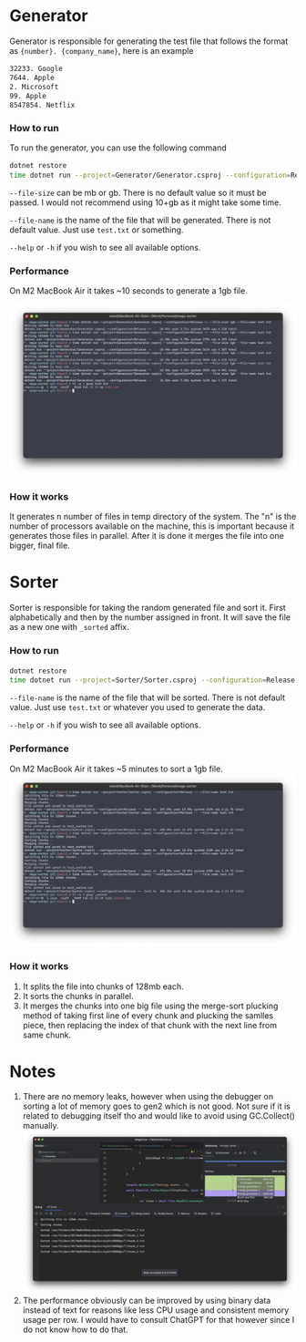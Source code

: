 # Generator

Generator is responsible for generating the test file that follows the format as `{number}. {company_name}`, here is an example

```text
32233. Google
7644. Apple
2. Microsoft
99. Apple
8547854. Netflix
```

### How to run

To run the generator, you can use the following command
```bash
dotnet restore
time dotnet run --project=Generator/Generator.csproj --configuration=Release -- --file-size 1gb --file-name test.txt
```

`--file-size` can be mb or gb. There is no default value so it must be passed. I would not recommend using 10+gb as it might take some time.

`--file-name` is the name of the file that will be generated. There is not default value. Just use `test.txt` or something.

`--help` or `-h` if you wish to see all available options.

### Performance

On M2 MacBook Air it takes ~10 seconds to generate a 1gb file.

![generator_perf](generator_screenshot.png 'generator_perf')

### How it works

It generates n number of files in temp directory of the system. The "n" is the number of processors available on the machine, this is important because it generates those files in parallel. After it is done it merges the file into one bigger, final file.

# Sorter

Sorter is responsible for taking the random generated file and sort it. First alphabetically and then by the number assigned in front. It will save the file as a new one with `_sorted` affix.

### How to run

```bash
dotnet restore
time dotnet run --project=Sorter/Sorter.csproj --configuration=Release -- --file-name test.txt
```

`--file-name` is the name of the file that will be sorted. There is not default value. Just use `test.txt` or whatever you used to generate the data.

`--help` or `-h` if you wish to see all available options.

### Performance

On M2 MacBook Air it takes ~5 minutes to sort a 1gb file.
![sorting_perf](sorting_perf.png 'sorting_perf')

### How it works
1. It splits the file into chunks of 128mb each.
2. It sorts the chunks in parallel.
3. It merges the chunks into one big file using the merge-sort plucking method of taking first line of every chunk and plucking the samlles piece, then replacing the index of that chunk with the next line from same chunk.

# Notes

1. There are no memory leaks, however when using the debugger on sorting a lot of memory goes to gen2 which is not good. Not sure if it is related to debugging itself tho and would like to avoid using GC.Collect() manually. ![sorting_mem](sorting_mem.png 'sorting_mem')
2. The performance obviously can be improved by using binary data instead of text for reasons like less CPU usage and consistent memory usage per row. I would have to consult ChatGPT for that however since I do not know how to do that.

